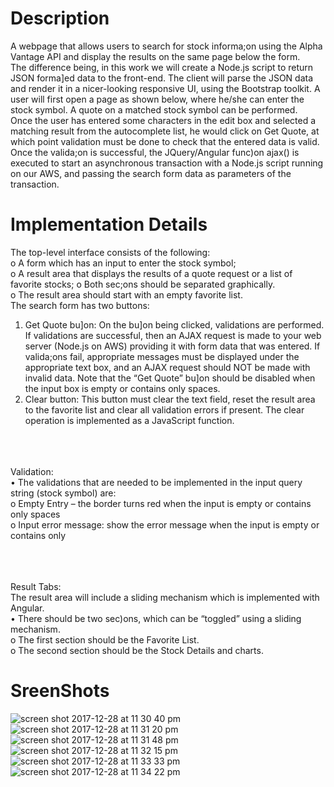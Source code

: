 # Description
A webpage that allows users to search for stock informa;on using the Alpha Vantage API and display the results on the same page below the form.<br>
The difference being, in this work we will create a Node.js script to return JSON forma]ed data to the front-end. The client will parse the JSON data and render it in a nicer-looking responsive UI, using the Bootstrap toolkit.
A user will first open a page as shown below, where he/she can enter the stock symbol. A quote on a matched stock symbol can be performed.<br>
Once the user has entered some characters in the edit box and selected a matching result from the autocomplete list, he would click on Get Quote, at which point validation must be done to check that the entered data is valid.
Once the valida;on is successful, the JQuery/Angular func)on ajax() is executed to start an asynchronous transaction with a Node.js script running on our AWS, and passing the search form data as parameters of the transaction.<br>

# Implementation Details
The top-level interface consists of the following:<br>
o A form which has an input to enter the stock symbol;<br>
o A result area that displays the results of a quote request or a list of favorite stocks; o Both sec;ons should be separated graphically.<br>
o The result area should start with an empty favorite list.<br>
The search form has two buttons:<br>
1. Get Quote bu]on: On the bu]on being clicked, validations are performed. If validations are successful, then an AJAX request is made to your web server (Node.js on AWS) providing it with form data that was entered. If valida;ons fail, appropriate messages must be displayed under the appropriate text box, and an AJAX request should NOT be made with invalid data. Note that the “Get Quote” bu]on should be disabled when the input box is empty or contains only spaces.<br>
2. Clear button: This button must clear the text field, reset the result area to the favorite list and clear all validation errors if present. The clear operation is implemented as a JavaScript function.<br>
<br><br><br>

Validation:<br>
• The validations that are needed to be implemented in the input query string (stock symbol) are:<br>
o Empty Entry – the border turns red when the input is empty or contains only spaces<br>
o Input error message: show the error message when the input is empty or contains only<br>

<br><br><br>
Result Tabs:<br>
The result area will include a sliding mechanism which is implemented with Angular.<br>
• There should be two sec)ons, which can be “toggled” using a sliding mechanism.<br>
o The first section should be the Favorite List.<br>
o The second section should be the Stock Details and charts.<br>





# SreenShots
![screen shot 2017-12-28 at 11 30 40 pm](https://user-images.githubusercontent.com/20076221/34431993-4954d822-ec28-11e7-8f63-07f6b8312f99.png)<br>
![screen shot 2017-12-28 at 11 31 20 pm](https://user-images.githubusercontent.com/20076221/34431998-514c3836-ec28-11e7-958f-6cc7bdd06dc8.png)<br>
![screen shot 2017-12-28 at 11 31 48 pm](https://user-images.githubusercontent.com/20076221/34432002-5ce4273a-ec28-11e7-8775-543eb7e3bf2c.png)<br>
![screen shot 2017-12-28 at 11 32 15 pm](https://user-images.githubusercontent.com/20076221/34432006-6290ae06-ec28-11e7-9992-2f13c879e4be.png)<br>
![screen shot 2017-12-28 at 11 33 33 pm](https://user-images.githubusercontent.com/20076221/34432013-6a84df42-ec28-11e7-899c-aabb832f6641.png)<br>
![screen shot 2017-12-28 at 11 34 22 pm](https://user-images.githubusercontent.com/20076221/34432015-6e6e19fc-ec28-11e7-8048-4c2d4c1fb244.png)<br>

